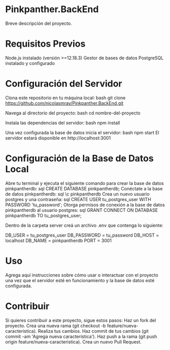 # Pinkpanther.BackEnd
Breve descripción del proyecto.

# Requisitos Previos
Node.js instalado (versión >=12.18.3)
Gestor de bases de datos PostgreSQL instalado y configurado

# Configuración del Servidor
Clona este repositorio en tu máquina local:
bash
git clone https://github.com/nicolasmray/Pinkpanther.BackEnd.git

Navega al directorio del proyecto:
bash
cd nombre-del-proyecto

Instala las dependencias del servidor:
bash
npm install

Una vez configurada la base de datos inicia el servidor:
bash
npm start
El servidor estará disponible en http://localhost:3001

# Configuración de la Base de Datos Local
Abre tu terminal y ejecuta el siguiente comando para crear la base de datos pinkpantherdb:
sql
CREATE DATABASE pinkpantherdb;
Conéctate a la base de datos pinkpantherdb:
sql
\c pinkpantherdb
Crea un nuevo usuario postgres y una contraseña:
sql
CREATE USER tu_postgres_user WITH PASSWORD 'tu_password';
Otorga permisos de conexión a la base de datos pinkpantherdb al usuario postgres:
sql
GRANT CONNECT ON DATABASE pinkpantherdb TO tu_postgres_user;

Dentro de la carpeta server creá un archivo .env que contenga lo siguiente:

DB_USER = tu_postgres_user
DB_PASSWORD = tu_password
DB_HOST = localhost
DB_NAME = pinkpantherdb
PORT = 3001

# Uso
Agrega aquí instrucciones sobre cómo usar o interactuar con el proyecto una vez que el servidor esté en funcionamiento y la base de datos esté configurada.

# Contribuir
Si quieres contribuir a este proyecto, sigue estos pasos:
Haz un fork del proyecto.
Crea una nueva rama (git checkout -b feature/nueva-caracteristica).
Realiza tus cambios.
Haz commit de tus cambios (git commit -am 'Agrega nueva característica').
Haz push a la rama (git push origin feature/nueva-caracteristica).
Crea un nuevo Pull Request.



